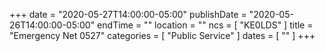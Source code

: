 +++
date = "2020-05-27T14:00:00-05:00"
publishDate = "2020-05-26T14:00:00-05:00"
endTime = ""
location = ""
ncs = [ "KE0LDS" ]
title = "Emergency Net 0527"
categories = [ "Public Service" ]
dates = [ "" ]
+++
